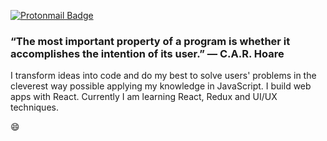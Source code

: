 [![Protonmail Badge](https://img.shields.io/badge/ProtonMail-8B89CC?style=for-the-badge&logo=protonmail&logoColor=white)](mailto:gabrielavila04@protonmail.com)



### “The most important property of a program is whether it accomplishes the intention of its user.” ― C.A.R. Hoare

I transform ideas into code and do my best to solve users' problems in the cleverest way possible applying my knowledge in JavaScript. I build web apps with React.
Currently I am learning React, Redux and UI/UX techniques.

😄
